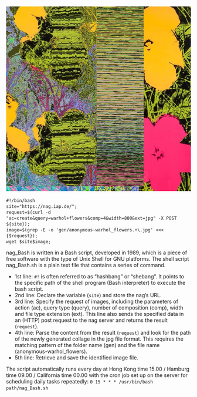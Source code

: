 ![](anonymous-warhol_flowers%40Oct_24_09.00.07_2021.jpg)

```
#!/bin/bash
site="https://nag.iap.de/";
request=$(curl -d "ac=create&query=warhol+flowers&comp=4&width=800&ext=jpg" -X POST ${site});
image=$(grep -E -o 'gen/anonymous-warhol_flowers.+\.jpg' <<< {$request});
wget $site$image;
```

nag_Bash is written in a Bash script, developed in 1989, which is a piece of free software with the type of Unix Shell for GNU platforms. The shell script nag_Bash.sh is a plain text file that contains a series of command.

- 1st line: `#!` is often referred to as “hashbang” or “shebang”. It points to the specific path of the shell program (Bash interpreter) to execute the bash script.
- 2nd line: Declare the variable (`site`) and store the nag’s URL.
- 3rd line: Specify the request of images, including the parameters of action (ac), query type (query), number of composition (comp), width and file type extension (ext). This line also sends the specified data in an (HTTP) post request to the nag server and returns the result (`request`). 
- 4th line: Parse the content from the result (`request`) and look for the path of the newly generated collage in the jpg file format. This requires the matching pattern of the folder name (gen) and the file name (anonymous-warhol_flowers).
- 5th line: Retrieve and save the identified image file.

The script automatically runs every day at Hong Kong time 15.00 / Hamburg time 09.00 / California time 00.00 with the cron job set up on the server for scheduling daily tasks repeatedly:  `0 15 * * * /usr/bin/bash path/nag_Bash.sh`
